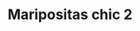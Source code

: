 ---
title: Maripositas chic 2
date: 
draft: false

# descripcion
description : Aros colgantes pasantes en plata 925 y nácar

materials: Plata 925

color: 

dimensions: ancho 1.3 cm

code: 01-04-0810

type: "Aros"

categories: []

price: $4.060,00

price_eftvo: $3.455,00

# Images
# first image will be shown in the product page
images:
  # - image: "images/path_to_image"
  # La ubicacion de las imagenes es imagenes/Aros/Aros.Piedras/01-04-0810-maripositas-chic-2
  - image: "./images/aros/piedras/01-04-0810-maripositas-chic-2.jpg"
---